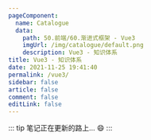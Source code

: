 ```yaml
---
pageComponent: 
  name: Catalogue
  data: 
    path: 50.前端/60.渐进式框架 - Vue3
    imgUrl: /img/catalogue/default.png
    description: Vue3 - 知识体系
title: Vue3 - 知识体系
date: 2021-11-25 19:41:40
permalink: /vue3/
sidebar: false
article: false
comment: false
editLink: false
---
```


::: tip
笔记正在更新的路上... :smile:
:::